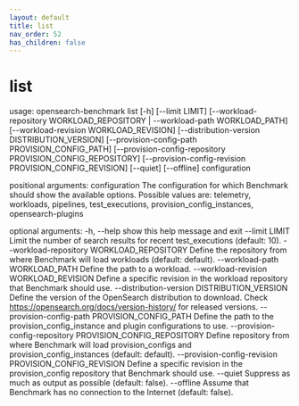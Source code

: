 ```yaml
---
layout: default
title: list
nav_order: 52
has_children: false
---
```


# list

usage: opensearch-benchmark list [-h] [--limit LIMIT] [--workload-repository WORKLOAD_REPOSITORY | --workload-path WORKLOAD_PATH] [--workload-revision WORKLOAD_REVISION] [--distribution-version DISTRIBUTION_VERSION]
                                 [--provision-config-path PROVISION_CONFIG_PATH] [--provision-config-repository PROVISION_CONFIG_REPOSITORY] [--provision-config-revision PROVISION_CONFIG_REVISION] [--quiet] [--offline]
                                 configuration

positional arguments:
  configuration         The configuration for which Benchmark should show the available options. Possible values are: telemetry, workloads, pipelines, test_executions, provision_config_instances, opensearch-plugins

optional arguments:
  -h, --help            show this help message and exit
  --limit LIMIT         Limit the number of search results for recent test_executions (default: 10).
  --workload-repository WORKLOAD_REPOSITORY
                        Define the repository from where Benchmark will load workloads (default: default).
  --workload-path WORKLOAD_PATH
                        Define the path to a workload.
  --workload-revision WORKLOAD_REVISION
                        Define a specific revision in the workload repository that Benchmark should use.
  --distribution-version DISTRIBUTION_VERSION
                        Define the version of the OpenSearch distribution to download. Check https://opensearch.org/docs/version-history/ for released versions.
  --provision-config-path PROVISION_CONFIG_PATH
                        Define the path to the provision_config_instance and plugin configurations to use.
  --provision-config-repository PROVISION_CONFIG_REPOSITORY
                        Define repository from where Benchmark will load provision_configs and provision_config_instances (default: default).
  --provision-config-revision PROVISION_CONFIG_REVISION
                        Define a specific revision in the provision_config repository that Benchmark should use.
  --quiet               Suppress as much as output as possible (default: false).
  --offline             Assume that Benchmark has no connection to the Internet (default: false).
